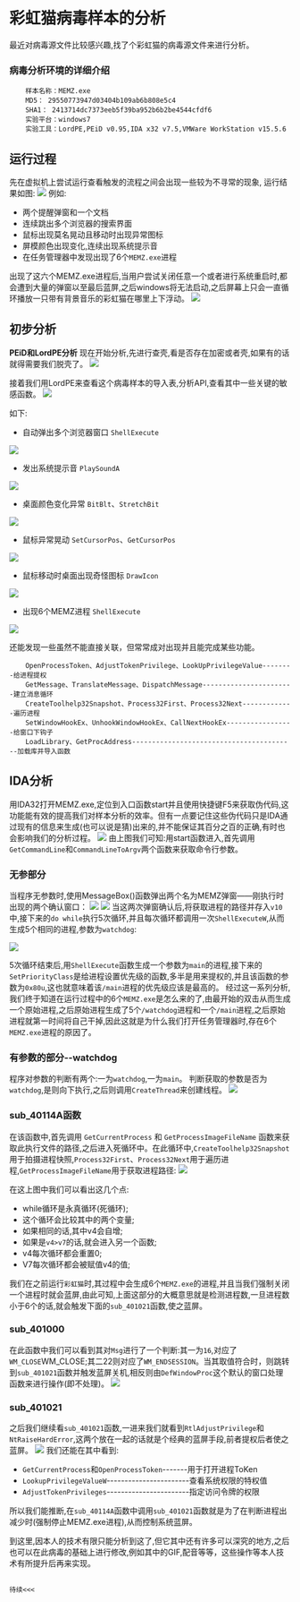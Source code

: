 # 彩虹猫病毒样本的分析
最近对病毒源文件比较感兴趣,找了个彩虹猫的病毒源文件来进行分析。

### 病毒分析环境的详细介绍
```
    样本名称：MEMZ.exe
    MD5： 29550773947d03404b109ab6b808e5c4
    SHA1： 2413714dc7373eeb5f39ba952b6b2be4544cfdf6
    实验平台：windows7
    实验工具：LordPE,PEiD v0.95,IDA x32 v7.5,VMWare WorkStation v15.5.6
```
## 运行过程
先在虚拟机上尝试运行查看触发的流程之间会出现一些较为不寻常的现象,
运行结果如图:
![](./image/过程.png)
例如:
- 两个提醒弹窗和一个文档
- 连续跳出多个浏览器的搜索界面
- 鼠标出现莫名晃动且移动时出现异常图标
- 屏模颜色出现变化,连续出现系统提示音
- 在任务管理器中发现出现了6个`MEMZ.exe`进程

出现了这六个MEMZ.exe进程后,当用户尝试关闭任意一个或者进行系统重启时,都会遭到大量的弹窗以至最后蓝屏,之后windows将无法启动,之后屏幕上只会一直循环播放一只带有背景音乐的彩虹猫在哪里上下浮动。
![](./image/彩虹猫.png)

## 初步分析
**PEiD和LordPE分析**
现在开始分析,先进行查壳,看是否存在加密或者壳,如果有的话就得需要我们脱壳了。
![](./image/查壳.png)

接着我们用LordPE来查看这个病毒样本的导入表,分析API,查看其中一些关键的敏感函数。
![](./image/导入表.png)

如下:
- 自动弹出多个浏览器窗口 `ShellExecute`

![](./image/弹出多个窗口.png)

- 发出系统提示音 `PlaySoundA`

![](./image/提示音.png)

- 桌面颜色变化异常 `BitBlt`、`StretchBit`

![](./image/屏幕颜色变化.png)

- 鼠标异常晃动 `SetCursorPos`、`GetCursorPos`

![](./image/鼠标异常.png)

- 鼠标移动时桌面出现奇怪图标 `DrawIcon`

![](./image/图标.png)

- 出现6个MEMZ进程 `ShellExecute`

![](./image/6个进程.png)

还能发现一些虽然不能直接关联，但常常成对出现并且能完成某些功能。
```
    OpenProcessToken、AdjustTokenPrivilege、LookUpPrivilegeValue--------给进程提权
    GetMessage、TranslateMessage、DispatchMessage-----------------------建立消息循环
    CreateToolhelp32Snapshot、Process32First、Process32Next-------------遍历进程
    SetWindowHookEx、UnhookWindowHookEx、CallNextHookEx-----------------给窗口下钩子
    LoadLibrary、GetProcAddress-----------------------------------------加载库并导入函数
```

## IDA分析
用IDA32打开MEMZ.exe,定位到入口函数start并且使用快捷键F5来获取伪代码,这功能能有效的提高我们对样本分析的效率。但有一点要记住这些伪代码只是IDA通过现有的信息来生成(也可以说是猜)出来的,并不能保证其百分之百的正确,有时也会影响我们的分析过程。
![](./image/伪代码.png)
由上图我们可知:用start函数进入,首先调用 `GetCommandLine`和`CommandLineToArgv`两个函数来获取命令行参数。


### 无参部分

当程序无参数时,使用MessageBox()函数弹出两个名为MEMZ弹窗——刚执行时出现的两个确认窗口：
![](./image/警告1.png)
![](./image/警告2.png)
当这两次弹窗确认后,将获取进程的路径并存入`v10`中,接下来的`do while`执行5次循环,并且每次循环都调用一次`ShellExecuteW`,从而生成5个相同的进程,参数为`watchdog`:

![](./image/循环.png)

5次循环结束后,用`ShellExecute`函数生成一个参数为`main`的进程,接下来的`SetPriorityClass`是给进程设置优先级的函数,多半是用来提权的,并且该函数的参数为`0x80u`,这也就意味着该`/main`进程的优先级应该是最高的。
经过这一系列分析,我们终于知道在运行过程中的6个`MEMZ.exe`是怎么来的了,由最开始的双击从而生成一个原始进程,之后原始进程生成了5个`/watchdog`进程和一个`/main`进程,之后原始进程就第一时间将自己干掉,因此这就是为什么我们打开任务管理器时,存在6个`MEMZ.exe`进程的原因了。


### 有参数的部分--watchdog

程序对参数的判断有两个:一为`watchdog`,一为`main`。
判断获取的参数是否为`watchdog`,是则向下执行,之后则调用`CreateThread`来创建线程。
![](./image/watchdog.png)



### sub_40114A函数

在该函数中,首先调用 `GetCurrentProcess` 和 `GetProcessImageFileName` 函数来获取此执行文件的路径,之后进入死循环中。在此循环中,`CreateToolhelp32Snapshot`用于拍摄进程快照,`Process32First`、`Process32Next`用于遍历进程,`GetProcessImageFileName`用于获取进程路径:
![](./image/进程数检测.png)

在这上图中我们可以看出这几个点:

- while循环是永真循环(死循环);
- 这个循环会比较其中的两个变量;
- 如果相同的话,其中v4会自增;
- 如果是`v4>v7`的话,就会进入另一个函数;
- v4每次循环都会重置0;
- V7每次循环都会被赋值v4的值;

我们在之前运行`彩虹猫`时,其过程中会生成6个`MEMZ.exe`的进程,并且当我们强制关闭一个进程时就会蓝屏,由此可知,上面这部分的大概意思就是检测进程数,一旦进程数小于6个的话,就会触发下面的`sub_401021`函数,使之蓝屏。


### sub_401000

在此函数中我们可以看到其对`Msg`进行了一个判断:其一为`16`,对应了`WM_CLOSE`WM_CLOSE;其二22则对应了`WM_ENDSESSION`。当其取值符合时，则跳转到`sub_401021`函数并触发蓝屏关机,相反则由`DefWindowProc`这个默认的窗口处理函数来进行操作(即不处理)。
![](./3月8号/401000.png)


### sub_401021

之后我们继续看`sub_401021`函数,一进来我们就看到`RtlAdjustPrivilege`和`NtRaiseHardError`,这两个放在一起的话就是个经典的蓝屏手段,前者提权后者使之蓝屏。
![](./image/蓝屏.png)
我们还能在其中看到:

- `GetCurrentProcess`和`OpenProcessToken`-------用于打开进程ToKen
- `LookupPrivilegeValueW`-----------------------查看系统权限的特权值
- `AdjustTokenPrivileges`-----------------------指定访问令牌的权限

所以我们能推断,在`sub_40114A`函数中调用`sub_401021`函数就是为了在判断进程出减少时(强制停止MEMZ.exe进程),从而控制系统蓝屏。

到这里,因本人的技术有限只能分析到这了,但它其中还有许多可以深究的地方,之后也可以在此病毒的基础上进行修改,例如其中的GIF,配音等等，这些操作等本人技术有所提升后再来实现。


                                                                                    待续<<<














